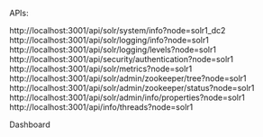 
APIs: 

http://localhost:3001/api/solr/system/info?node=solr1_dc2
http://localhost:3001/api/solr/logging/info?node=solr1
http://localhost:3001/api/solr/logging/levels?node=solr1
http://localhost:3001/api/security/authentication?node=solr1
http://localhost:3001/api/solr/metrics?node=solr1
http://localhost:3001/api/solr/admin/zookeeper/tree?node=solr1
http://localhost:3001/api/solr/admin/zookeeper/status?node=solr1
http://localhost:3001/api/solr/admin/info/properties?node=solr1
http://localhost:3001/api/info/threads?node=solr1


Dashboard 

